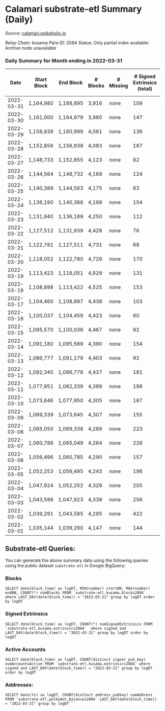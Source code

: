 # Calamari substrate-etl Summary (Daily)

_Source_: [calamari.polkaholic.io](https://calamari.polkaholic.io)

*Relay Chain*: kusama
*Para ID*: 2084
Status: Only partial index available: Archive node unavailable


### Daily Summary for Month ending in 2022-03-31


| Date | Start Block | End Block | # Blocks | # Missing | # Signed Extrinsics (total) | # Active Accounts | # Addresses with Balances | # Events | # Transfers | # XCM Transfers In | # XCM Transfers Out |
| ---- | ----------- | --------- | -------- | --------- | --------------------------- | ----------------- | ------------------------- | -------- | ----------- | ------------------ | ------------------- |
| 2022-03-31 | 1,164,980 | 1,168,895 | 3,916 | none  | 109 | 66 | 22,506 | 8,499 | 64 ($53,647.19) |   |   |
| 2022-03-30 | 1,161,000 | 1,164,979 | 3,980 | none  | 147 | 109 | 22,497 | 8,852 | 43 ($18,380.06) |   |   |
| 2022-03-29 | 1,156,939 | 1,160,999 | 4,061 | none  | 136 | 72 | 22,489 | 8,974 | 85 ($45,012.31) |   |   |
| 2022-03-28 | 1,152,856 | 1,156,938 | 4,083 | none  | 187 | 89 |  | 9,289 | 85 ($212,982) |   |   |
| 2022-03-27 | 1,148,733 | 1,152,855 | 4,123 | none  | 82 | 52 | 22,460 | 8,756 | 36 ($35,861.30) |   |   |
| 2022-03-26 | 1,144,564 | 1,148,732 | 4,169 | none  | 124 | 65 | 22,442 | 9,125 | 74 ($10,573.66) |   |   |
| 2022-03-25 | 1,140,389 | 1,144,563 | 4,175 | none  | 63 | 43 | 22,415 | 8,735 | 27 ($17,703.38) |   |   |
| 2022-03-24 | 1,136,190 | 1,140,388 | 4,199 | none  | 154 | 93 | 22,412 | 9,339 | 73 ($46,863.40) |   |   |
| 2022-03-23 | 1,131,940 | 1,136,189 | 4,250 | none  | 112 | 42 | 22,395 | 9,266 | 73 ($26,232.64) |   |   |
| 2022-03-22 | 1,127,512 | 1,131,939 | 4,428 | none  | 76 | 53 | 22,346 | 9,316 | 40 ($2,437,267) |   |   |
| 2022-03-21 | 1,122,781 | 1,127,511 | 4,731 | none  | 68 | 39 | 22,342 | 9,876 | 43 ($48,856.71) |   |   |
| 2022-03-20 | 1,118,052 | 1,122,780 | 4,729 | none  | 170 | 105 | 22,337 | 10,480 | 64 ($21,204.54) |   |   |
| 2022-03-19 | 1,113,423 | 1,118,051 | 4,629 | none  | 131 | 61 | 22,332 | 10,054 | 66 ($20,759.99) |   |   |
| 2022-03-18 | 1,108,898 | 1,113,422 | 4,525 | none  | 153 | 50 | 22,316 | 10,092 | 101 ($2,631.60) |   |   |
| 2022-03-17 | 1,104,460 | 1,108,897 | 4,438 | none  | 103 | 71 | 22,244 | 9,514 | 40 ($15,370.59) |   |   |
| 2022-03-16 | 1,100,037 | 1,104,459 | 4,423 | none  | 60 | 36 | 22,230 | 9,238 | 37 ($4,404.28) |   |   |
| 2022-03-15 | 1,095,570 | 1,100,036 | 4,467 | none  | 92 | 52 |  | 9,498 | 61 ($41,331.34) |   |   |
| 2022-03-14 | 1,091,180 | 1,095,569 | 4,390 | none  | 154 | 49 | 22,201 | 9,788 | 124 ($81,638.42) |   |   |
| 2022-03-13 | 1,086,777 | 1,091,179 | 4,403 | none  | 92 | 42 | 22,155 | 9,400 | 58 ($8,697.08) |   |   |
| 2022-03-12 | 1,082,340 | 1,086,776 | 4,437 | none  | 181 | 56 | 22,129 | 10,124 | 141 ($9,952.46) |   |   |
| 2022-03-11 | 1,077,951 | 1,082,339 | 4,389 | none  | 198 | 38 | 22,041 | 10,234 | 162 ($46,106.97) |   |   |
| 2022-03-10 | 1,073,646 | 1,077,950 | 4,305 | none  | 167 | 44 | 21,902 | 9,813 | 129 ($28,513.60) |   |   |
| 2022-03-09 | 1,069,339 | 1,073,645 | 4,307 | none  | 155 | 54 | 21,796 | 9,686 | 111 ($34,893.73) |   |   |
| 2022-03-08 | 1,065,050 | 1,069,338 | 4,289 | none  | 223 | 57 | 21,720 | 10,153 | 169 ($20,686.03) |   |   |
| 2022-03-07 | 1,060,786 | 1,065,049 | 4,264 | none  | 226 | 97 | 21,591 | 10,068 | 146 ($47,856.83) |   |   |
| 2022-03-06 | 1,056,496 | 1,060,785 | 4,290 | none  | 157 | 62 |  | 9,631 | 96 ($17,797.76) |   |   |
| 2022-03-05 | 1,052,253 | 1,056,495 | 4,243 | none  | 196 | 58 | 21,432 | 9,855 | 149 ($56,446.41) |   |   |
| 2022-03-04 | 1,047,924 | 1,052,252 | 4,329 | none  | 205 | 105 | 21,331 | 10,029 | 151 ($3,489,217) |   |   |
| 2022-03-03 | 1,043,586 | 1,047,923 | 4,338 | none  | 256 | 106 | 21,263 | 10,400 | 165 ($46,915,419) |   |   |
| 2022-03-02 | 1,039,291 | 1,043,585 | 4,295 | none  | 422 | 191 | 21,178 | 11,274 | 258 ($465,466) |   |   |
| 2022-03-01 | 1,035,144 | 1,039,290 | 4,147 | none  | 144 | 50 | 21,090 | 9,282 | 114 ($55,413.56) |   |   |

## Substrate-etl Queries:
You can generate the above summary data using the following queries using the public dataset `substrate-etl` in Google BigQuery:


### Blocks
```
SELECT date(block_time) as logDT, MIN(number) startBN, MAX(number) endBN, COUNT(*) numBlocks FROM `substrate-etl.kusama.blocks2084`  where LAST_DAY(date(block_time)) = "2022-03-31" group by logDT order by logDT
```


### Signed Extrinsics
```
SELECT date(block_time) as logDT, COUNT(*) numSignedExtrinsics FROM `substrate-etl.kusama.extrinsics2084`  where signed and LAST_DAY(date(block_time)) = "2022-03-31" group by logDT order by logDT
```


### Active Accounts
```
SELECT date(block_time) as logDT, COUNT(distinct signer_pub_key) numAccountsActive FROM `substrate-etl.kusama.extrinsics2084` where signed and LAST_DAY(date(block_time)) = "2022-03-31" group by logDT order by logDT
```


### Addresses:
```
SELECT date(ts) as logDT, COUNT(distinct address_pubkey) numAddress FROM `substrate-etl.polkadot.balances2084` LAST_DAY(date(block_time)) = "2022-03-31" group by logDT```

